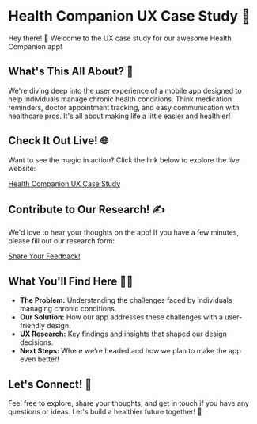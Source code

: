 # Health Companion UX Case Study 🚀

Hey there! 👋 Welcome to the UX case study for our awesome Health Companion app!

## What's This All About? 🤔

We're diving deep into the user experience of a mobile app designed to help individuals manage chronic health conditions. Think medication reminders, doctor appointment tracking, and easy communication with healthcare pros. It's all about making life a little easier and healthier!

## Check It Out Live! 🌐

Want to see the magic in action? Click the link below to explore the live website:

[Health Companion UX Case Study](https://gitexcited.github.io/soen357-health-companion-ux-casestudy/)

## Contribute to Our Research! ✍️

We'd love to hear your thoughts on the app! If you have a few minutes, please fill out our research form:

[Share Your Feedback!](https://forms.gle/CranPbBjda89NUm59)


## What You'll Find Here 🕵️‍♀️

*   **The Problem:** Understanding the challenges faced by individuals managing chronic conditions.
*   **Our Solution:** How our app addresses these challenges with a user-friendly design.
*   **UX Research:** Key findings and insights that shaped our design decisions.
*   **Next Steps:** Where we're headed and how we plan to make the app even better!

## Let's Connect! 🤝

Feel free to explore, share your thoughts, and get in touch if you have any questions or ideas. Let's build a healthier future together! 💖